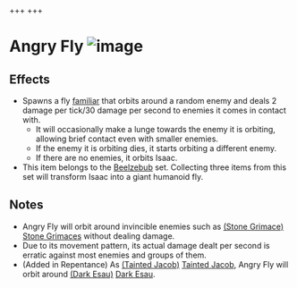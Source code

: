 +++
+++

 # Angry Fly ![image](/image/Angry_Fly.png) 

Effects
---------


* Spawns a fly [familiar](/wiki/Familiar "Familiar") that orbits around a random enemy and deals 2 damage per tick/30 damage per second to enemies it comes in contact with.
	+ It will occasionally make a lunge towards the enemy it is orbiting, allowing brief contact even with smaller enemies.
	+ If the enemy it is orbiting dies, it starts orbiting a different enemy.
	+ If there are no enemies, it orbits Isaac.
* This item belongs to the [Beelzebub](/wiki/Beelzebub "Beelzebub") set. Collecting three items from this set will transform Isaac into a giant humanoid fly.


Notes
-------


* Angry Fly will orbit around invincible enemies such as [(Stone Grimace)](/wiki/Stone_Grimace "Stone Grimace") [Stone Grimaces](/wiki/Stone_Grimace "Stone Grimace") without dealing damage.
* Due to its movement pattern, its actual damage dealt per second is erratic against most enemies and groups of them.
* (Added in Repentance) As  [(Tainted Jacob)](/wiki/Tainted_Jacob "Tainted Jacob") [Tainted Jacob](/wiki/Tainted_Jacob "Tainted Jacob"), Angry Fly will orbit around [(Dark Esau)](/wiki/Tainted_Jacob#Dark_Esau "Dark Esau") [Dark Esau](/wiki/Tainted_Jacob#Dark_Esau "Tainted Jacob").


